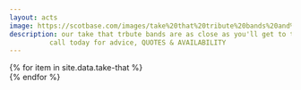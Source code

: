 ```yaml
---
layout: acts
image: https://scotbase.com/images/take%20that%20tribute%20bands%20and%20shows.jpg?crc=4233811106
description: our take that trbute bands are as close as you'll get to the successful band  who've have had 56 number one singles and 39 number one albums, and received eight Brit Awards—winning awards for Best British Group and Best British Live Act. true pros these bands are five star and guaranteed to sell out tickets at your venue. <hr>
          call today for advice, QUOTES & AVAILABILITY
---
```


<div class="row mt-4 mb-4">
  {% for item in site.data.take-that %}
    <div class="col-md-4 mb-5">
      <div class="card border-0 shadow h-100">
        <a href="/acts/{{ item.title | slugify }}">
          <img class="card-img-top" src="{{ item.image_src }}" alt="" />
        </a>
         <!-- <div class="card-body">
          <p class="card-text">{{ item.description }}</p>
        </div> -->
      </div>
    </div>
  {% endfor %}
</div>
